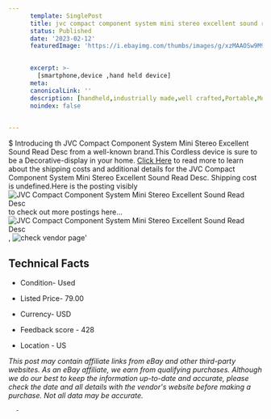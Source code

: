 ```yaml
---
      template: SinglePost
      title: jvc compact component system mini stereo excellent sound read desc
      status: Published
      date: '2023-02-12'
      featuredImage: 'https://i.ebayimg.com/thumbs/images/g/xzMAAOSw9M9iQNq0/s-l225.jpg'
       

      excerpt: >-
        [smartphone,device ,hand held device]
      meta:
      canonicalLink: ''
      description: [handheld,industrially made,well crafted,Portable,Mobile,Compact,Convenient,Lightweight,Maneuverable,Man-portable,Miniature,Carriable,Hand-held,Light,Holdable,Transportable,Mobile device,Pocket-sized,On-the-go,Wireless,Cordless,Compact size,Convenient size, smartphone,device ,hand held device]
      noindex: false
      

---
```

$
      Introducing th JVC Compact Component System Mini Stereo Excellent Sound Read Desc from a well-known brand.This Cordless device  is sure to be a Decorative-display in your home. [Click Here](https://www.ebay.com/itm/234890680812?hash=item36b09359ec%3Ag%3AxzMAAOSw9M9iQNq0&mkevt=1&mkcid=1&mkrid=711-53200-19255-0&campid=%253CePNCampaignId%253E&customid=%253CreferenceId%253E&toolid=10049) to read more to learn about the shipping costs and additional details for the JVC Compact Component System Mini Stereo Excellent Sound Read Desc. Shipping cost is undefined.Here is the posting visibly ![JVC Compact Component System Mini Stereo Excellent Sound Read Desc](https://i.ebayimg.com/thumbs/images/g/xzMAAOSw9M9iQNq0/s-l225.jpg) to check out more postings here... ![JVC Compact Component System Mini Stereo Excellent Sound Read Desc](https://i.ebayimg.com/images/g/xzMAAOSw9M9iQNq0/s-l1600.jpg), ![check vendor page](https://origin-galleryplus.ebayimg.com/ws/web/234890680812_2_0_1/225x225.jpg,https://origin-galleryplus.ebayimg.com/ws/web/234890680812_3_0_1/225x225.jpg,https://origin-galleryplus.ebayimg.com/ws/web/234890680812_4_0_1/225x225.jpg,https://origin-galleryplus.ebayimg.com/ws/web/234890680812_5_0_1/225x225.jpg,https://origin-galleryplus.ebayimg.com/ws/web/234890680812_6_0_1/225x225.jpg,https://origin-galleryplus.ebayimg.com/ws/web/234890680812_7_0_1/225x225.jpg)'

      

 ## Technical Facts 



     
      

 - Condition- Used 


      

 - Listed Price- 79.00 


      

 - Currency- USD 


      

 - Feedback score - 428 


      

 - Location - US 


      
      

 *_This post may contain affiliate links from eBay and other third-party websites. As an eBay affiliate, we earn from qualifying purchases. Although we do our best to keep the information up-to-date and accurate, please check the date and all details with the vendor's website before making a purchase. Not all data may be accurate._*




      -
